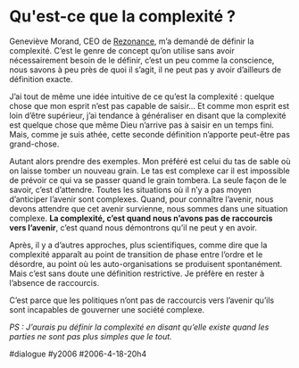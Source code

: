 # Qu'est-ce que la complexité ?

Geneviève Morand, CEO de [Rezonance](http://www.rezonance.ch/), m’a demandé de définir la complexité. C’est le genre de concept qu’on utilise sans avoir nécessairement besoin de le définir, c’est un peu comme la conscience, nous savons à peu près de quoi il s’agit, il ne peut pas y avoir d’ailleurs de définition exacte.

J’ai tout de même une idée intuitive de ce qu’est la complexité : quelque chose que mon esprit n’est pas capable de saisir... Et comme mon esprit est loin d’être supérieur, j’ai tendance à généraliser en disant que la complexité est quelque chose que même Dieu n’arrive pas à saisir en un temps fini. Mais, comme je suis athée, cette seconde définition n’apporte peut-être pas grand-chose.

Autant alors prendre des exemples. Mon préféré est celui du tas de sable où on laisse tomber un nouveau grain. Le tas est complexe car il est impossible de prévoir ce qui va se passer quand le grain tombera. La seule façon de le savoir, c’est d’attendre. Toutes les situations où il n’y a pas moyen d’anticiper l’avenir sont complexes. Quand, pour connaître l’avenir, nous devons attendre que cet avenir survienne, nous sommes dans une situation complexe. **La complexité, c’est quand nous n’avons pas de raccourcis vers l’avenir**, c’est quand nous démontrons qu’il ne peut y en avoir.

Après, il y a d’autres approches, plus scientifiques, comme dire que la complexité apparaît au point de transition de phase entre l’ordre et le désordre, au point où les auto-organisations se produisent spontanément. Mais c’est sans doute une définition restrictive. Je préfère en rester à l’absence de raccourcis.

C’est parce que les politiques n’ont pas de raccourcis vers l’avenir qu’ils sont incapables de gouverner une société complexe.

*PS : J’aurais pu définir la complexité en disant qu’elle existe quand les parties ne sont pas plus simples que le tout.*

#dialogue #y2006 #2006-4-18-20h4
